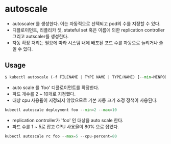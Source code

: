 # autoscale

- autoscaler 를 생성한다. 이는 자동적으로 선택되고 pod의 수를 지정할 수 있다. 
- 디플로이먼트, 리플리카 셋, stateful set 혹은 이름에 의한 replication controller 그리고 autscaler를 생성한다. 
- 자동 확장 처리는 필요에 따라 시스템 내에 배포된 포드 수를 자동으로 늘리거나 줄일 수 있다. 

## Usage

```py
$ kubectl autoscale (-f FILENAME | TYPE NAME | TYPE/NAME) [--min=MINPODS] --max=MAXPODS [--cpu-percent=CPU]
```

- auto scale 를 'foo'  디플로이먼트를 확장한다. 
- 파드 개수를 2 ~ 10개로 지정했다. 
- 대상 cpu 사용율이 지정되지 않았으므로 기본 자동 크기 조정 정책이 사용된다. 

```py
kubectl autoscale deployment foo --min=2 --max=10
```

- replication controller가 'foo' 인 대상을 auto scale 한다. 
- 파드 수를 1 ~ 5로 잡고 CPU 사용율이 80% 으로 잡았다. 

```py
kubectl autoscale rc foo --max=5 --cpu-percent=80
```